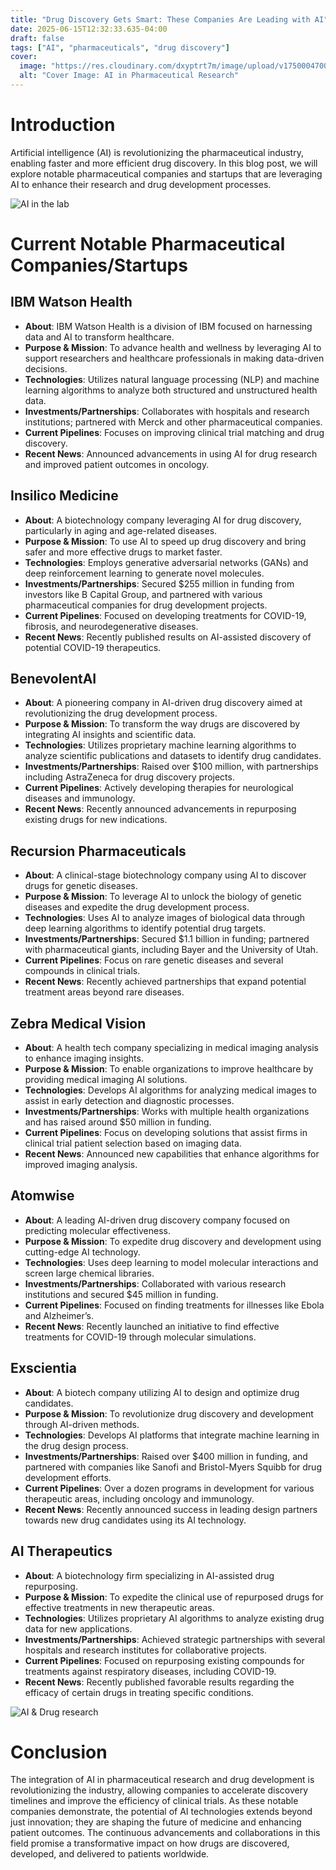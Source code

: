 ```yaml
---
title: "Drug Discovery Gets Smart: These Companies Are Leading with AI"
date: 2025-06-15T12:32:33.635-04:00
draft: false
tags: ["AI", "pharmaceuticals", "drug discovery"]
cover:
  image: "https://res.cloudinary.com/dxyptrt7m/image/upload/v1750004700/l4b0npsymie8vwry5iwj.jpg"
  alt: "Cover Image: AI in Pharmaceutical Research"
---
```


# Introduction
Artificial intelligence (AI) is revolutionizing the pharmaceutical industry, enabling faster and more efficient drug discovery. In this blog post, we will explore notable pharmaceutical companies and startups that are leveraging AI to enhance their research and drug development processes.

![AI in the lab](https://res.cloudinary.com/dxyptrt7m/image/upload/v1750004466/rldlyh4igujc0eztoxkx.jpg)

# Current Notable Pharmaceutical Companies/Startups

## IBM Watson Health
- **About**: IBM Watson Health is a division of IBM focused on harnessing data and AI to transform healthcare.
- **Purpose & Mission**: To advance health and wellness by leveraging AI to support researchers and healthcare professionals in making data-driven decisions.
- **Technologies**: Utilizes natural language processing (NLP) and machine learning algorithms to analyze both structured and unstructured health data.
- **Investments/Partnerships**: Collaborates with hospitals and research institutions; partnered with Merck and other pharmaceutical companies.
- **Current Pipelines**: Focuses on improving clinical trial matching and drug discovery.
- **Recent News**: Announced advancements in using AI for drug research and improved patient outcomes in oncology.

## Insilico Medicine
- **About**: A biotechnology company leveraging AI for drug discovery, particularly in aging and age-related diseases.
- **Purpose & Mission**: To use AI to speed up drug discovery and bring safer and more effective drugs to market faster.
- **Technologies**: Employs generative adversarial networks (GANs) and deep reinforcement learning to generate novel molecules.
- **Investments/Partnerships**: Secured $255 million in funding from investors like B Capital Group, and partnered with various pharmaceutical companies for drug development projects.
- **Current Pipelines**: Focused on developing treatments for COVID-19, fibrosis, and neurodegenerative diseases.
- **Recent News**: Recently published results on AI-assisted discovery of potential COVID-19 therapeutics.

## BenevolentAI
- **About**: A pioneering company in AI-driven drug discovery aimed at revolutionizing the drug development process.
- **Purpose & Mission**: To transform the way drugs are discovered by integrating AI insights and scientific data.
- **Technologies**: Utilizes proprietary machine learning algorithms to analyze scientific publications and datasets to identify drug candidates.
- **Investments/Partnerships**: Raised over $100 million, with partnerships including AstraZeneca for drug discovery projects.
- **Current Pipelines**: Actively developing therapies for neurological diseases and immunology.
- **Recent News**: Recently announced advancements in repurposing existing drugs for new indications.

## Recursion Pharmaceuticals
- **About**: A clinical-stage biotechnology company using AI to discover drugs for genetic diseases.
- **Purpose & Mission**: To leverage AI to unlock the biology of genetic diseases and expedite the drug development process.
- **Technologies**: Uses AI to analyze images of biological data through deep learning algorithms to identify potential drug targets.
- **Investments/Partnerships**: Secured $1.1 billion in funding; partnered with pharmaceutical giants, including Bayer and the University of Utah.
- **Current Pipelines**: Focus on rare genetic diseases and several compounds in clinical trials.
- **Recent News**: Recently achieved partnerships that expand potential treatment areas beyond rare diseases.

## Zebra Medical Vision
- **About**: A health tech company specializing in medical imaging analysis to enhance imaging insights.
- **Purpose & Mission**: To enable organizations to improve healthcare by providing medical imaging AI solutions.
- **Technologies**: Develops AI algorithms for analyzing medical images to assist in early detection and diagnostic processes.
- **Investments/Partnerships**: Works with multiple health organizations and has raised around $50 million in funding.
- **Current Pipelines**: Focus on developing solutions that assist firms in clinical trial patient selection based on imaging data.
- **Recent News**: Announced new capabilities that enhance algorithms for improved imaging analysis.

## Atomwise
- **About**: A leading AI-driven drug discovery company focused on predicting molecular effectiveness.
- **Purpose & Mission**: To expedite drug discovery and development using cutting-edge AI technology.
- **Technologies**: Uses deep learning to model molecular interactions and screen large chemical libraries.
- **Investments/Partnerships**: Collaborated with various research institutions and secured $45 million in funding.
- **Current Pipelines**: Focused on finding treatments for illnesses like Ebola and Alzheimer’s.
- **Recent News**: Recently launched an initiative to find effective treatments for COVID-19 through molecular simulations.

## Exscientia
- **About**: A biotech company utilizing AI to design and optimize drug candidates.
- **Purpose & Mission**: To revolutionize drug discovery and development through AI-driven methods.
- **Technologies**: Develops AI platforms that integrate machine learning in the drug design process.
- **Investments/Partnerships**: Raised over $400 million in funding, and partnered with companies like Sanofi and Bristol-Myers Squibb for drug development efforts.
- **Current Pipelines**: Over a dozen programs in development for various therapeutic areas, including oncology and immunology.
- **Recent News**: Recently announced success in leading design partners towards new drug candidates using its AI technology.

## AI Therapeutics
- **About**: A biotechnology firm specializing in AI-assisted drug repurposing.
- **Purpose & Mission**: To expedite the clinical use of repurposed drugs for effective treatments in new therapeutic areas.
- **Technologies**: Utilizes proprietary AI algorithms to analyze existing drug data for new applications.
- **Investments/Partnerships**: Achieved strategic partnerships with several hospitals and research institutes for collaborative projects.
- **Current Pipelines**: Focused on repurposing existing compounds for treatments against respiratory diseases, including COVID-19.
- **Recent News**: Recently published favorable results regarding the efficacy of certain drugs in treating specific conditions.

![AI & Drug research](https://res.cloudinary.com/dxyptrt7m/image/upload/v1750004548/zhhjgware4dwtramc3j9.jpg)

# Conclusion
The integration of AI in pharmaceutical research and drug development is revolutionizing the industry, allowing companies to accelerate discovery timelines and improve the efficiency of clinical trials. As these notable companies demonstrate, the potential of AI technologies extends beyond just innovation; they are shaping the future of medicine and enhancing patient outcomes. The continuous advancements and collaborations in this field promise a transformative impact on how drugs are discovered, developed, and delivered to patients worldwide.